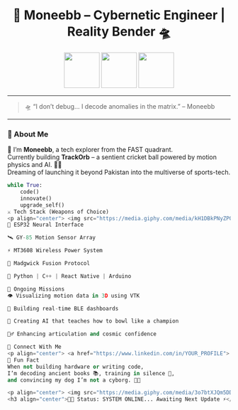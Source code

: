 <h1 align="center">
  🧠 Moneebb – Cybernetic Engineer | Reality Bender 🛸
</h1>

<p align="center">
  <img src="https://media.giphy.com/media/JIX9t2j0ZTN9S/giphy.gif" width="80" />
  <img src="https://media.giphy.com/media/fAnEC88LccN7a/giphy.gif" width="80" />
  <img src="https://media2.giphy.com/media/v1.Y2lkPTc5MGI3NjExYmFqdWY2M2dkZmhuaGJkNmRmc3JxeGlzZTd4eDFwYzgzb2RvNDFuZiZlcD12MV9pbnRlcm5hbF9naWZfYnlfaWQmY3Q9Zw/vCbhSnhug15F3Vs1K1/giphy.gif" width="80" />
</p>

---

> 🛸 “I don’t debug... I decode anomalies in the matrix.” – Moneebb

---

### 🧬 About Me

🚀 I’m **Moneebb**, a tech explorer from the FAST quadrant.  
Currently building **TrackOrb** – a sentient cricket ball powered by motion physics and AI. 🏏🤖  
Dreaming of launching it beyond Pakistan into the multiverse of sports-tech.

```python
while True:
    code()
    innovate()
    upgrade_self()
⚔️ Tech Stack (Weapons of Choice)
<p align="center"> <img src="https://media.giphy.com/media/kH1DBkPNyZPOk0BxrM/giphy.gif" width="120"/> <img src="https://media.giphy.com/media/coxQHKASG60HrHtvkt/giphy.gif" width="120"/> <img src="https://media.giphy.com/media/juua9i2c2fA0AIp2iq/giphy.gif" width="120"/> </p>
🧠 ESP32 Neural Interface

🛰️ GY-85 Motion Sensor Array

⚡ MT3608 Wireless Power System

🧭 Madgwick Fusion Protocol

🧪 Python | C++ | React Native | Arduino

🌌 Ongoing Missions
👁️ Visualizing motion data in 3D using VTK

🔮 Building real-time BLE dashboards

🤖 Creating AI that teaches how to bowl like a champion

🧘‍♂️ Enhancing articulation and cosmic confidence

📡 Connect With Me
<p align="center"> <a href="https://www.linkedin.com/in/YOUR_PROFILE"> <img src="https://img.shields.io/badge/LinkedIn-%230077B5.svg?style=for-the-badge&logo=linkedin&logoColor=white"/> </a> <a href="https://github.com/YOUR_USERNAME"> <img src="https://img.shields.io/badge/GitHub-%23121011.svg?style=for-the-badge&logo=github&logoColor=white"/> </a> <a href="https://twitter.com/YOUR_PROFILE"> <img src="https://img.shields.io/badge/X-%231DA1F2.svg?style=for-the-badge&logo=twitter&logoColor=white"/> </a> </p>
🧠 Fun Fact
When not building hardware or writing code,
I’m decoding ancient books 📚, training in silence 🤫,
and convincing my dog I’m not a cyborg. 🐶🤖

<p align="center"> <img src="https://media.giphy.com/media/3o7btXJQm5DD8S8fDy/giphy.gif" width="200"/> </p>
<h3 align="center">👨‍🚀 Status: SYSTEM ONLINE... Awaiting Next Update ⚡</h3> ```
